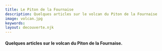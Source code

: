 ```yaml
---
title: Le Piton de la Fournaise
description: Quelques articles sur le volcan du Piton de la Fournaise
image: volcan.jpg
keywords:
layout: decouverte.njk
---
```


#### Quelques articles sur le volcan du Piton de la Fournaise.
